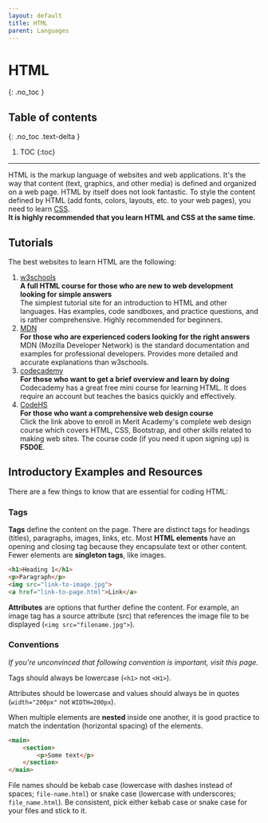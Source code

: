 ```yaml
---
layout: default
title: HTML
parent: Languages
---
```


# HTML
{: .no_toc }

## Table of contents
{: .no_toc .text-delta }

1. TOC
{:toc}

---

HTML is the markup language of websites and web applications. It's the way that content (text, graphics, and other media) is defined and organized on a web page. HTML by itself does not look fantastic. To style the content defined by HTML (add fonts, colors, layouts, etc. to your web pages), you need to learn <a href="/">CSS</a>.<br>
<strong>It is highly recommended that you learn HTML and CSS at the same time.</strong>

## Tutorials

The best websites to learn HTML are the following:

1. <a href="https://w3schools.com">w3schools</a><br><strong>A full HTML course for those who are new to web development looking for simple answers</strong><br>The simplest tutorial site for an introduction to HTML and other languages. Has examples, code sandboxes, and practice questions, and is rather comprehensive. Highly recommended for beginners.
2. <a href="https://developer.mozilla.org/en-US/docs/Web/HTML">MDN</a><br><strong>For those who are experienced coders looking for the right answers</strong><br>MDN (Mozilla Developer Network) is the standard documentation and examples for professional developers. Provides more detailed and accurate explanations than w3schools.
3. <a href="https://www.codecademy.com/learn/learn-html">codecademy</a><br><strong>For those who want to get a brief overview and learn by doing</strong><br>Codecademy has a great free mini course for learning HTML. It does require an account but teaches the basics quickly and effectively.
4. <a href="https://codehs.com/go/F5D0E">CodeHS</a><br><strong>For those who want a comprehensive web design course</strong><br>Click the link above to enroll in Merit Academy's complete web design course which covers HTML, CSS, Bootstrap, and other skills related to making web sites. The course code (if you need it upon signing up) is <b>F5D0E</b>.

## Introductory Examples and Resources

There are a few things to know that are essential for coding HTML:

### Tags

<b>Tags</b> define the content on the page. There are distinct tags for headings (titles), paragraphs, images, links, etc. Most <b>HTML elements</b> have an opening and closing tag because they encapsulate text or other content. Fewer elements are <b>singleton tags</b>, like images.

```html
<h1>Heading 1</h1>
<p>Paragraph</p>
<img src="link-to-image.jpg">
<a href="link-to-page.html">Link</a>
```

<b>Attributes</b> are options that further define the content. For example, an image tag has a source attribute (src) that references the image file to be displayed (```<img src="filename.jpg">```).

### Conventions

<i>If you're unconvinced that following convention is important, visit this page.</i>

Tags should always be lowercase (```<h1>``` not ```<H1>```).

Attributes should be lowercase and values should always be in quotes (```width="200px"``` not ```WIDTH=200px```).

When multiple elements are <b>nested</b> inside one another, it is good practice to match the indentation (horizontal spacing) of the elements.

```html
<main>
    <section>
        <p>Some text</p>
    </section>
</main>
```

File names should be kebab case (lowercase with dashes instead of spaces; ```file-name.html```) or snake case (lowercase with underscores; ```file_name.html```). Be consistent, pick either kebab case or snake case for your files and stick to it.

